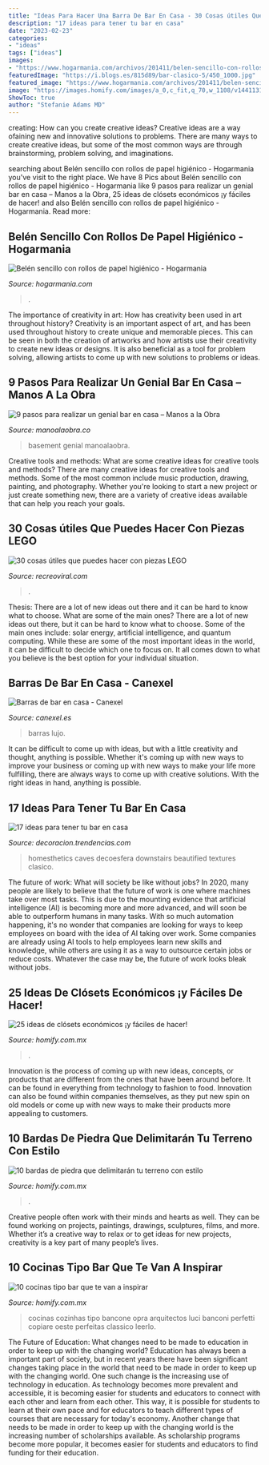 ```yaml
---
title: "Ideas Para Hacer Una Barra De Bar En Casa - 30 Cosas útiles Que Puedes Hacer Con Piezas Lego"
description: "17 ideas para tener tu bar en casa"
date: "2023-02-23"
categories:
- "ideas"
tags: ["ideas"]
images:
- "https://www.hogarmania.com/archivos/201411/belen-sencillo-con-rollos-de-papel-higienico-paso-5-1280x720x80xX.jpg"
featuredImage: "https://i.blogs.es/815d89/bar-clasico-5/450_1000.jpg"
featured_image: "https://www.hogarmania.com/archivos/201411/belen-sencillo-con-rollos-de-papel-higienico-paso-5-1280x720x80xX.jpg"
image: "https://images.homify.com/images/a_0,c_fit,q_70,w_1108/v1441131158/p/photo/image/730547/DSC_0224_copia/fotos-de-de-estilo-de.jpg"
ShowToc: true
author: "Stefanie Adams MD"
---
```



creating: How can you create creative ideas?
Creative ideas are a way ofaining new and innovative solutions to problems. There are many ways to create creative ideas, but some of the most common ways are through brainstorming, problem solving, and imaginations.

	

		
searching about Belén sencillo con rollos de papel higiénico - Hogarmania you've visit to the right place. We have 8 Pics about Belén sencillo con rollos de papel higiénico - Hogarmania like 9 pasos para realizar un genial bar en casa – Manos a la Obra, 25 ideas de clósets económicos ¡y fáciles de hacer! and also Belén sencillo con rollos de papel higiénico - Hogarmania. Read more:
		
    
## Belén Sencillo Con Rollos De Papel Higiénico - Hogarmania

<img loading=lazy src="https://www.hogarmania.com/archivos/201411/belen-sencillo-con-rollos-de-papel-higienico-paso-5-1280x720x80xX.jpg" onerror="this.onerror=null;this.src='https://tse1.mm.bing.net/th?id=OIP.lHz9U3GDEy_2j45UK2aumAHaEK&amp;pid=15.1';" alt="Belén sencillo con rollos de papel higiénico - Hogarmania">

_Source: hogarmania.com_

>. 

	

The importance of creativity in art: How has creativity been used in art throughout history?
Creativity is an important aspect of art, and has been used throughout history to create unique and memorable pieces. This can be seen in both the creation of artworks and how artists use their creativity to create new ideas or designs. It is also beneficial as a tool for problem solving, allowing artists to come up with new solutions to problems or ideas.

    
## 9 Pasos Para Realizar Un Genial Bar En Casa – Manos A La Obra

<img loading=lazy src="https://manoalaobra.co/wp-content/uploads/2016/09/barr.jpg" onerror="this.onerror=null;this.src='https://tse3.mm.bing.net/th?id=OIP.vIXtQUjEiKy7JtBKSz40hAHaFj&amp;pid=15.1';" alt="9 pasos para realizar un genial bar en casa – Manos a la Obra">

_Source: manoalaobra.co_

>basement genial manoalaobra. 

	

Creative tools and methods: What are some creative ideas for creative tools and methods?
There are many creative ideas for creative tools and methods. Some of the most common include music production, drawing, painting, and photography. Whether you're looking to start a new project or just create something new, there are a variety of creative ideas available that can help you reach your goals.

    
## 30 Cosas útiles Que Puedes Hacer Con Piezas LEGO

<img loading=lazy src="https://www.recreoviral.com/wp-content/uploads/2015/10/cosas-que-puedes-hacer-con-Lego-12.jpg" onerror="this.onerror=null;this.src='https://tse2.mm.bing.net/th?id=OIP.rzhdOnbSZFjV4QFVoBDovAHaLJ&amp;pid=15.1';" alt="30 cosas útiles que puedes hacer con piezas LEGO">

_Source: recreoviral.com_

>. 

	

Thesis: There are a lot of new ideas out there and it can be hard to know what to choose. What are some of the main ones?
There are a lot of new ideas out there, but it can be hard to know what to choose. Some of the main ones include: solar energy, artificial intelligence, and quantum computing. While these are some of the most important ideas in the world, it can be difficult to decide which one to focus on. It all comes down to what you believe is the best option for your individual situation.

    
## Barras De Bar En Casa - Canexel

<img loading=lazy src="http://www.canexel.es/wp-content/uploads/2015/02/bar-de-lujo.jpg" onerror="this.onerror=null;this.src='https://tse1.mm.bing.net/th?id=OIP.nddX8BnWwfd49MPNbz_3XQHaHb&amp;pid=15.1';" alt="Barras de bar en casa - Canexel">

_Source: canexel.es_

>barras lujo. 

	

It can be difficult to come up with ideas, but with a little creativity and thought, anything is possible. Whether it's coming up with new ways to improve your business or coming up with new ways to make your life more fulfilling, there are always ways to come up with creative solutions. With the right ideas in hand, anything is possible.

    
## 17 Ideas Para Tener Tu Bar En Casa

<img loading=lazy src="https://i.blogs.es/815d89/bar-clasico-5/450_1000.jpg" onerror="this.onerror=null;this.src='https://tse1.mm.bing.net/th?id=OIP.x3c0C9F6WPb4QVyU0BAZKwHaJ5&amp;pid=15.1';" alt="17 ideas para tener tu bar en casa">

_Source: decoracion.trendencias.com_

>homesthetics caves decoesfera downstairs beautified textures clasico. 

	

The future of work: What will society be like without jobs?
In 2020, many people are likely to believe that the future of work is one where machines take over most tasks. This is due to the mounting evidence that artificial intelligence (AI) is becoming more and more advanced, and will soon be able to outperform humans in many tasks. With so much automation happening, it's no wonder that companies are looking for ways to keep employees on board with the idea of AI taking over work. Some companies are already using AI tools to help employees learn new skills and knowledge, while others are using it as a way to outsource certain jobs or reduce costs. Whatever the case may be, the future of work looks bleak without jobs.

    
## 25 Ideas De Clósets Económicos ¡y Fáciles De Hacer!

<img loading=lazy src="https://images.homify.com/images/a_0,c_fit,f_auto,q_auto,w_1108/v1456765688/p/photo/image/1372543/cabina_allestita_2/fotos-de-de-estilo-de.jpg" onerror="this.onerror=null;this.src='https://tse4.mm.bing.net/th?id=OIP.2rgSymnkkLdVPr9osWMU-AHaLh&amp;pid=15.1';" alt="25 ideas de clósets económicos ¡y fáciles de hacer!">

_Source: homify.com.mx_

>. 

	

Innovation is the process of coming up with new ideas, concepts, or products that are different from the ones that have been around before. It can be found in everything from technology to fashion to food. Innovation can also be found within companies themselves, as they put new spin on old models or come up with new ways to make their products more appealing to customers.

    
## 10 Bardas De Piedra Que Delimitarán Tu Terreno Con Estilo

<img loading=lazy src="https://images.homify.com/images/a_0,c_fit,f_auto,q_auto,w_1108/v1440446197/p/photo/image/845225/7/fotos-de-de-estilo-de.jpg" onerror="this.onerror=null;this.src='https://tse1.mm.bing.net/th?id=OIP.I54SnguDFQkLRDhc_GX5SwHaLD&amp;pid=15.1';" alt="10 bardas de piedra que delimitarán tu terreno con estilo">

_Source: homify.com.mx_

>. 

	

Creative people often work with their minds and hearts as well. They can be found working on projects, paintings, drawings, sculptures, films, and more. Whether it’s a creative way to relax or to get ideas for new projects, creativity is a key part of many people’s lives.

    
## 10 Cocinas Tipo Bar Que Te Van A Inspirar

<img loading=lazy src="https://images.homify.com/images/a_0,c_fit,q_70,w_1108/v1441131158/p/photo/image/730547/DSC_0224_copia/fotos-de-de-estilo-de.jpg" onerror="this.onerror=null;this.src='https://tse3.mm.bing.net/th?id=OIP.YQkLLyc6-ICRzQBOLKnRRAHaLJ&amp;pid=15.1';" alt="10 cocinas tipo bar que te van a inspirar">

_Source: homify.com.mx_

>cocinas cozinhas tipo bancone opra arquitectos luci banconi perfetti copiare oeste perfeitas classico leerlo. 

	

The Future of Education: What changes need to be made to education in order to keep up with the changing world?
Education has always been a important part of society, but in recent years there have been significant changes taking place in the world that need to be made in order to keep up with the changing world. One such change is the increasing use of technology in education. As technology becomes more prevalent and accessible, it is becoming easier for students and educators to connect with each other and learn from each other. This way, it is possible for students to learn at their own pace and for educators to teach different types of courses that are necessary for today's economy. Another change that needs to be made in order to keep up with the changing world is the increasing number of scholarships available. As scholarship programs become more popular, it becomes easier for students and educators to find funding for their education.

